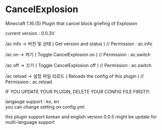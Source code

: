 # CancelExplosion
Minecraft 1.16.(5) Plugin that cancel block griefing of Explosion

current version : 0.0.3V

/ac info -> 버전 및 상태 ( Get version and status )   // Permission : ac.info

/ac on -> 켜기 ( Toggle CancelExplosion on )  // Permission : ac.switch

/ac off -> 끄기 ( Toggle CancelExplosion off ) // Permission : ac.switch

/ac reload -> 설정 파일 리로드 ( Reloads the config of this plugin ) // Permission : ac.reload

IF YOU UPDATE YOUR PLUGIN, DELETE YOUR CONFIG FILE FIRST!!!

langauge support : ko, en        
you can change setting on config.yml

this plugin support korean and english 
version 0.0.5 might be update for multi-language support
